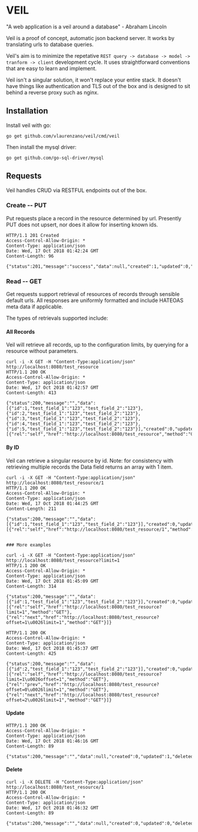 # VEIL

"A web application is a veil around a database" - Abraham Lincoln 

Veil is a proof of concept, automatic json backend server. It works by translating urls to database queries. 

Veil's aim is to minimize the repetative `REST query -> database -> model -> tranform -> client` development cycle. It uses straightforward conventions that are easy to learn and implement.
 
Veil isn't a singular solution, it won't replace your entire stack. It doesn't have things like authentication and TLS out of the box and is designed to sit behind a reverse proxy such as nginx.

  
## Installation
Install veil with go:

```go get github.com/vlaurenzano/veil/cmd/veil```

Then install the mysql driver:

```go get github.com/go-sql-driver/mysql```

## Requests

Veil handles CRUD via RESTFUL endpoints out of the box. 

   

### Create -- PUT

Put requests place a record in the resource determined by url. Presently PUT does not upsert, nor does it allow for inserting known ids.

```
HTTP/1.1 201 Created
Access-Control-Allow-Origin: *
Content-Type: application/json
Date: Wed, 17 Oct 2018 01:42:24 GMT
Content-Length: 96

{"status":201,"message":"success","data":null,"created":1,"updated":0,"deleted":0,"links":null}
```

### Read -- GET

Get requests support retrieval of resources of records through sensible default urls. All responses are uniformly formatted and include HATEOAS meta data if applicable.  
 
The types of retrievals supported include:
 
#### All Records

Veil will retrieve all records, up to the configuration limits, by querying for a resource without parameters. 
```
curl -i -X GET -H "Content-Type:application/json" http://localhost:8080/test_resource          
HTTP/1.1 200 OK
Access-Control-Allow-Origin: *
Content-Type: application/json
Date: Wed, 17 Oct 2018 01:42:57 GMT
Content-Length: 413

{"status":200,"message":"","data":[{"id":1,"test_field_1":"123","test_field_2":"123"},{"id":2,"test_field_1":"123","test_field_2":"123"},{"id":3,"test_field_1":"123","test_field_2":"123"},{"id":4,"test_field_1":"123","test_field_2":"123"},{"id":5,"test_field_1":"123","test_field_2":"123"}],"created":0,"updated":0,"deleted":0,"links":[{"rel":"self","href":"http://localhost:8080/test_resource","method":"GET"}]}

```

#### By ID
Veil can retrieve a singular resource by id. Note: for consistency with retrieving multiple records the Data field returns an array with 1 item. 

```
curl -i -X GET -H "Content-Type:application/json" http://localhost:8080/test_resource/1          
HTTP/1.1 200 OK
Access-Control-Allow-Origin: *
Content-Type: application/json
Date: Wed, 17 Oct 2018 01:44:25 GMT
Content-Length: 211

{"status":200,"message":"","data":[{"id":1,"test_field_1":"123","test_field_2":"123"}],"created":0,"updated":0,"deleted":0,"links":[{"rel":"self","href":"http://localhost:8080/test_resource/1","method":"GET"}]}


### More examples

curl -i -X GET -H "Content-Type:application/json" http://localhost:8080/test_resource?limit=1
HTTP/1.1 200 OK
Access-Control-Allow-Origin: *
Content-Type: application/json
Date: Wed, 17 Oct 2018 01:45:09 GMT
Content-Length: 314

{"status":200,"message":"","data":[{"id":1,"test_field_1":"123","test_field_2":"123"}],"created":0,"updated":0,"deleted":0,"links":[{"rel":"self","href":"http://localhost:8080/test_resource?limit=1","method":"GET"},{"rel":"next","href":"http://localhost:8080/test_resource?offset=1\u0026limit=1","method":"GET"}]}

HTTP/1.1 200 OK
Access-Control-Allow-Origin: *
Content-Type: application/json
Date: Wed, 17 Oct 2018 01:45:37 GMT
Content-Length: 425

{"status":200,"message":"","data":[{"id":2,"test_field_1":"123","test_field_2":"123"}],"created":0,"updated":0,"deleted":0,"links":[{"rel":"self","href":"http://localhost:8080/test_resource?limit=1\u0026offset=1","method":"GET"},{"rel":"prev","href":"http://localhost:8080/test_resource?offset=0\u0026limit=1","method":"GET"},{"rel":"next","href":"http://localhost:8080/test_resource?offset=2\u0026limit=1","method":"GET"}]}

```
#### Update

```
HTTP/1.1 200 OK
Access-Control-Allow-Origin: *
Content-Type: application/json
Date: Wed, 17 Oct 2018 01:46:16 GMT
Content-Length: 89

{"status":200,"message":"","data":null,"created":0,"updated":1,"deleted":0,"links":null}

```

#### Delete

```
curl -i -X DELETE -H "Content-Type:application/json" http://localhost:8080/test_resource/1                                            
HTTP/1.1 200 OK
Access-Control-Allow-Origin: *
Content-Type: application/json
Date: Wed, 17 Oct 2018 01:46:32 GMT
Content-Length: 89

{"status":200,"message":"","data":null,"created":0,"updated":0,"deleted":1,"links":null}

```
